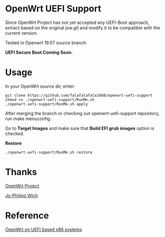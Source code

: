 # OpenWrt UEFI Support
Since OpenWrt Project has not yet accepted any UEFI-Boot approach, extract based on the original jow.git and modify it to be compatible with the current version.

Tested in Openwrt 19.07 source branch.

**UEFI Secure Boot Coming Soon.**

# Usage
In your OpenWrt source dir, enter:

```
git clone https://github.com/falafalafala1668/openwrt-uefi-support
chmod +x ./openwrt-uefi-support/RunMe.sh
./openwrt-uefi-support/RunMe.sh apply
```

After merging the branch or checking out openwrt-uefi-support repository, run make menuconfig.

Go to **Target Images** and make sure that **Build EFI grub images** option is checked.

**Restore**

```
./openwrt-uefi-support/RunMe.sh restore
```

# Thanks
[OpenWrt Project](https://github.com/openwrt/openwrt.git)

[Jo-Philipp Wich](https://git.openwrt.org/openwrt/staging/jow.git)

# Reference
[OpenWrt on UEFI based x86 systems](https://openwrt.org/docs/guide-developer/uefi-bootable-image)
